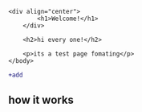 	
<body>
	
	<div align="center">
			<h1>Welcome!</h1>
		</div>
		
		<h2>hi every one!</h2>
		
		<p>its a test page fomating</p>
	</body>		
````diff
+add
````
<h2>how it works</h2>	
